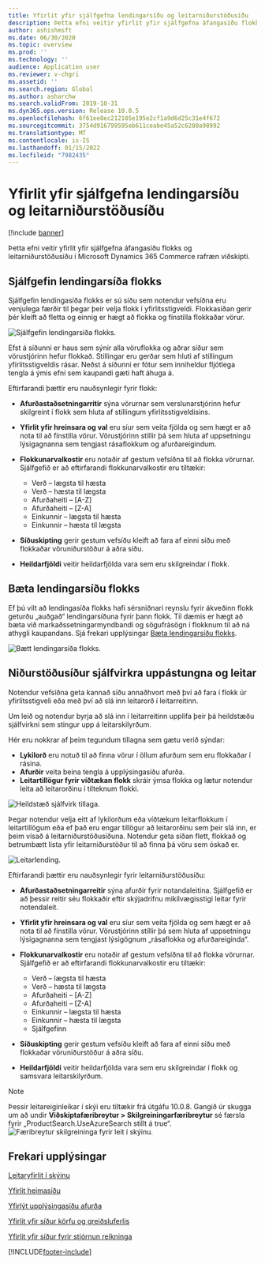 ```yaml
---
title: Yfirlit yfir sjálfgefna lendingarsíðu og leitarniðurstöðusíðu
description: Þetta efni veitir yfirlit yfir sjálfgefna áfangasíðu flokks og leitarniðurstöðusíðu í Dynamics 365 Commerce.
author: ashishmsft
ms.date: 06/30/2020
ms.topic: overview
ms.prod: ''
ms.technology: ''
audience: Application user
ms.reviewer: v-chgri
ms.assetid: ''
ms.search.region: Global
ms.author: asharchw
ms.search.validFrom: 2019-10-31
ms.dyn365.ops.version: Release 10.0.5
ms.openlocfilehash: 6f61ee8ec212185e195e2cf1a9d6d25c31e4f672
ms.sourcegitcommit: 3754d916799595eb611ceabe45a52c6280a98992
ms.translationtype: MT
ms.contentlocale: is-IS
ms.lasthandoff: 01/15/2022
ms.locfileid: "7982435"
---
```

# <a name="default-category-landing-page-and-search-results-page-overview"></a>Yfirlit yfir sjálfgefna lendingarsíðu og leitarniðurstöðusíðu

[!include [banner](includes/banner.md)]

Þetta efni veitir yfirlit yfir sjálfgefna áfangasíðu flokks og leitarniðurstöðusíðu í Microsoft Dynamics 365 Commerce rafræn viðskipti.

## <a name="default-category-landing-page"></a>Sjálfgefin lendingarsíða flokks

Sjálfgefin lendingasíða flokks er sú síðu sem notendur vefsíðna eru venjulega færðir til þegar þeir velja flokk í yfirlitsstigveldi. Flokkasíðan gerir þér kleift að fletta og einnig er hægt að flokka og fínstilla flokkaðar vörur.

![Sjálfgefin lendingarsíða flokks.](./media/SimpleCategoryLandingDressCategory.png)

Efst á síðunni er haus sem sýnir alla vöruflokka og aðrar síður sem vörustjórinn hefur flokkað. Stillingar eru gerðar sem hluti af stillingum yfirlitsstigveldis rásar. Neðst á síðunni er fótur sem inniheldur fljótlega tengla á ýmis efni sem kaupandi gæti haft áhuga á.

Eftirfarandi þættir eru nauðsynlegir fyrir flokk:

- **Afurðastaðsetningarritir** sýna vörurnar sem verslunarstjórinn hefur skilgreint í flokk sem hluta af stillingum yfirlitsstigveldisins.
- **Yfirlit yfir hreinsara og val** eru síur sem veita fjölda og sem hægt er að nota til að fínstilla vörur. Vörustjórinn stillir þá sem hluta af uppsetningu lýsigagnanna sem tengjast rásaflokkum og afurðareigindum.
- **Flokkunarvalkostir** eru notaðir af gestum vefsíðna til að flokka vörurnar. Sjálfgefið er að eftirfarandi flokkunarvalkostir eru tiltækir:

    - Verð – lægsta til hæsta
    - Verð – hæsta til lægsta
    - Afurðaheiti – \[A-Z\]
    - Afurðaheiti – \[Z-A\]
    - Einkunnir – lægsta til hæsta
    - Einkunnir – hæsta til lægsta

- **Síðuskipting** gerir gestum vefsíðu kleift að fara af einni síðu með flokkaðar vöruniðurstöður á aðra síðu.
- **Heildarfjöldi** veitir heildarfjölda vara sem eru skilgreindar í flokk.

## <a name="enrich-a-category-landing-page"></a>Bæta lendingarsíðu flokks

Ef þú vilt að lendingasíða flokks hafi sérsniðnari reynslu fyrir ákveðinn flokk geturðu „auðgað“ lendingarsíðuna fyrir þann flokk. Til dæmis er hægt að bæta við markaðssetningarmyndbandi og sögufrásögn í flokknum til að ná athygli kaupandans. Sjá frekari upplýsingar [Bæta lendingarsíðu flokks](enrich-category-page.md).

![Bætt lendingarsíða flokks.](./media/CategoryLandingPages.png)

## <a name="auto-suggest-and-search-results-pages"></a>Niðurstöðusíður sjálfvirkra uppástungna og leitar

Notendur vefsíðna geta kannað síðu annaðhvort með því að fara í flokk úr yfirlitsstigveli eða með því að slá inn leitarorð í leitarreitinn.

Um leið og notendur byrja að slá inn í leitarreitinn upplifa þeir þá heildstæðu sjálfvirkni sem stingur upp á leitarskilyrðum.

Hér eru nokkrar af þeim tegundum tillagna sem gætu verið sýndar:

- **Lykilorð** eru notuð til að finna vörur í öllum afurðum sem eru flokkaðar í rásina.
- **Afurðir** veita beina tengla á upplýsingasíðu afurða.
- **Leitartillögur fyrir víðtækan flokk** skráir ýmsa flokka og lætur notendur leita að leitarorðinu í tilteknum flokki.

![Heildstæð sjálfvirk tillaga.](./media/ImmersiveAutoSuggestUX.png)

Þegar notendur velja eitt af lykilorðum eða víðtækum leitarflokkum í leitartillögum eða ef það eru engar tillögur að leitarorðinu sem þeir slá inn, er þeim vísað á leitarniðurstöðusíðuna. Notendur geta síðan flett, flokkað og betrumbætt lista yfir leitarniðurstöður til að finna þá vöru sem óskað er.

![Leitarlending.](./media/SearchLanding.png)

Eftirfarandi þættir eru nauðsynlegir fyrir leitarniðurstöðusíðu:

- **Afurðastaðsetningarreitir** sýna afurðir fyrir notandaleitina. Sjálfgefið er að þessir reitir séu flokkaðir eftir skýjadrifnu mikilvægisstigi leitar fyrir notendaleit.
- **Yfirlit yfir hreinsara og val** eru síur sem veita fjölda og sem hægt er að nota til að fínstilla vörur. Vörustjórinn stillir þá sem hluta af uppsetningu lýsigagnanna sem tengjast lýsigögnum „rásaflokka og afurðareiginda“.
- **Flokkunarvalkostir** eru notaðir af gestum vefsíðna til að flokka vörurnar. Sjálfgefið er að eftirfarandi flokkunarvalkostir eru tiltækir:

    - Verð – lægsta til hæsta
    - Verð – hæsta til lægsta
    - Afurðaheiti – \[A-Z\]
    - Afurðaheiti – \[Z-A\]
    - Einkunnir – lægsta til hæsta
    - Einkunnir – hæsta til lægsta
    - Sjálfgefinn

- **Síðuskipting** gerir gestum vefsíðu kleift að fara af einni síðu með flokkaðar vöruniðurstöður á aðra síðu.
- **Heildarfjöldi** veitir heildarfjölda vara sem eru skilgreindar í flokk og samsvara leitarskilyrðum.

>[!NOTE]
>Þessir leitareiginleikar í skýi eru tiltækir frá útgáfu 10.0.8. Gangið úr skugga um að undir **Viðskiptafæribreytur > Skilgreiningarfæribreytur** sé færsla fyrir „ProductSearch.UseAzureSearch stillt á true“. 
![Færibreytur skilgreininga fyrir leit í skýinu.](./media/CloudPoweredSearchConfigurationParameters.png)

## <a name="additional-resources"></a>Frekari upplýsingar

[Leitaryfirlit í skýinu](cloud-powered-search-overview.md)

[Yfirlit heimasíðu](quick-tour-home-page.md)

[Yfirlýt upplýsingasíðu afurða](quick-tour-pdp.md)

[Yfirlit yfir síður körfu og greiðsluferlis](quick-tour-cart-checkout.md)

[Yfirlit yfir síður fyrir stjórnun reikninga](quick-tour-account-management.md)



[!INCLUDE[footer-include](../includes/footer-banner.md)]
